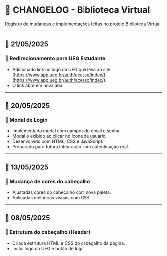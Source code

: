 # 📄 CHANGELOG - Biblioteca Virtual

Registro de mudanças e implementações feitas no projeto Biblioteca Virtual.

---

## 📅 21/05/2025

### 🔗 Redirecionamento para UEG Estudante
- Adicionado link no logo da UEG que leva ao site [https://www.app.ueg.br/auth/acesso/index/](https://www.app.ueg.br/auth/acesso/index/).
- O link abre em nova aba.

---

## 📅 20/05/2025

### 🔐 Modal de Login
- Implementado modal com campos de email e senha.
- Modal é exibido ao clicar no ícone de usuário.
- Desenvolvido com HTML, CSS e JavaScript.
- Preparado para futura integração com autenticação real.

---

## 📅 13/05/2025

### 🎨 Mudança de cores do cabeçalho
- Ajustadas cores do cabeçalho com nova paleta.
- Aplicadas melhorias visuais com CSS.

---

## 📅 08/05/2025

### 🧱 Estrutura do cabeçalho (Header)
- Criada estrutura HTML e CSS do cabeçalho da página.
- Inclui logo da UEG e botão de login.
